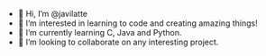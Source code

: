 - 👋 Hi, I’m @javilatte
- 👀 I’m interested in learning to code and creating amazing things!
- 🌱 I’m currently learning C, Java and Python.
- 💞️ I’m looking to collaborate on any interesting project.

<!---
javilatte/javilatte is a ✨ special ✨ repository because its `README.md` (this file) appears on your GitHub profile.
You can click the Preview link to take a look at your changes.
--->
